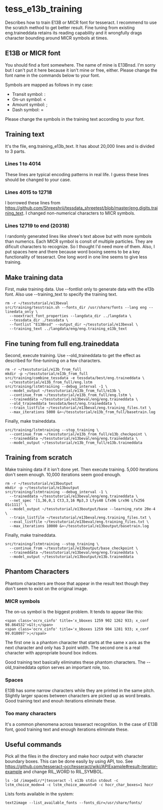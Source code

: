 # tess_e13b_training
Describes how to train E13B or MICR font for tesseract.  I recommend to use the scratch method to get better result.  Fine tuning from existing eng.traineddata retains its reading capability and it wrongfully drags character bounding around MICR symbols at times.
## E13B or MICR font
You should find a font somewhere.  The name of mine is E13Bnsd.  I'm sorry but I can't put it here because it isn't mine or free, either.  Please change the font name in the commands below to your font.

Symbols are mapped as follows in my case:
* Transit symbol: :
* On-un symbol: <
* Amount symbol: ;
* Dash symbol: =

Please change the symbols in the training text according to your font.
## Training text
It's the file, eng.training_e13b_text.  It has about 20,000 lines and is divided to 3 parts.
### Lines 1 to 4014
These lines are typical encoding patterns in real life.  I guess these lines should be changed to your case.
### Lines 4015 to 12718
I borrowed these lines from https://github.com/Shreeshrii/tessdata_shreetest/blob/master/eng.digits.training_text. I changed non-numerical characters to MICR symbols.
### Lines 12719 to end (20318)
I randomly generated lines like shree's text above but with more symbols than numerics.  Each MICR symbol is consit of multiple particles.  They are dificult characters to recognize.  So I thought I'd need more of them.  Also, I put spaces here and there because word boxing seems to be a key functionality of tesseract.  One long word in one line seems to give less training.
## Make training data
First, make training data.  Use --fontlist only to generate data with the e13b font. Also use --training_text to specify the training text.
```
rm -r ~/tesstutorial/e13beval
src/training/tesstrain.sh --fonts_dir /usr/share/fonts --lang eng --linedata_only \
  --noextract_font_properties --langdata_dir ../langdata \
  --tessdata_dir ./tessdata \
  --fontlist "E13Bnsd" --output_dir ~/tesstutorial/e13beval \
  --training_text ../langdata/eng/eng.training_e13b_text
```
## Fine tuning from full eng.traineddata
Second, execute training.  Use --old_traineddata to get the effect as described for fine-tunining on a few characters.
```
rm -r ~/tesstutorial/e13b_from_full
mkdir -p ~/tesstutorial/e13b_from_full
src/training/combine_tessdata -e tessdata/best/eng.traineddata \
  ~/tesstutorial/e13b_from_full/eng.lstm
src/training/lstmtraining --debug_interval -1 \
  --model_output ~/tesstutorial/e13b_from_full/e13b \
  --continue_from ~/tesstutorial/e13b_from_full/eng.lstm \
  --traineddata ~/tesstutorial/e13beval/eng/eng.traineddata \
  --old_traineddata tessdata/best/eng.traineddata \
  --train_listfile ~/tesstutorial/e13beval/eng.training_files.txt \
  --max_iterations 5000 &>~/tesstutorial/e13b_from_full/basetrain.log
```
Finally, make traineddata.
```
src/training/lstmtraining --stop_training \
  --continue_from ~/tesstutorial/e13b_from_full/e13b_checkpoint \
  --traineddata ~/tesstutorial/e13beval/eng/eng.traineddata \
  --model_output ~/tesstutorial/e13b_from_full/e13b.traineddata
```
## Training from scratch
Make training data if it isn't done yet. Then execute training.  5,000 iterations don't seem enough.  10,000 iterations seem good enough.
```
rm -r ~/tesstutorial/e13boutput
mkdir -p ~/tesstutorial/e13boutput
src/training/lstmtraining --debug_interval -1 \
  --traineddata ~/tesstutorial/e13beval/eng/eng.traineddata \
  --net_spec '[1,36,0,1 Ct3,3,16 Mp3,3 Lfys48 Lfx96 Lrx96 Lfx256 O1c111]' \
  --model_output ~/tesstutorial/e13boutput/base --learning_rate 20e-4 \
  --train_listfile ~/tesstutorial/e13beval/eng.training_files.txt \
  --eval_listfile ~/tesstutorial/e13beval/eng.training_files.txt \
  --max_iterations 10000 &>~/tesstutorial/e13boutput/basetrain.log
```
Finally, make traineddata.
```
src/training/lstmtraining --stop_training \
  --continue_from ~/tesstutorial/e13boutput/base_checkpoint \
  --traineddata ~/tesstutorial/e13beval/eng/eng.traineddata \
  --model_output ~/tesstutorial/e13boutput/e13b.traineddata
```
## Phantom Characters
Phantom characters are those that appear in the result text though they don't seem to exist on the original image.
### MICR symbols
The on-us symbol is the biggest problem.  It tends to appear like this:
```
<span class='ocrx_cinfo' title='x_bboxes 1259 902 1262 933; x_conf 98.864532'>&lt;</span>
<span class='ocrx_cinfo' title='x_bboxes 1259 904 1281 933; x_conf 99.018097'>;</span>
```
The first one is a phantom character that starts at the same x axis as the next character and only has 3 point width.  The second one is a real character with appropriate bound box indices.

Good training text basically eliminates these phantom characters.  The --old_traineddata option serves an important role, too.
### Spaces
E13B has some narrow characters while they are printed in the same pitch.  Slightly larger spaces between characters are picked up as word breaks.  Good training text and enouh iterations eliminate these.
### Too many characters
It's a common phenomena across tesseract recognition.  In the case of E13B font, good training text and enough iterations eliminate these.
## Useful commands
Pick all the files in the directory and make hocr output with character boundary boxes.  This can be done easily by using API, too.  See https://github.com/tesseract-ocr/tesseract/wiki/APIExample#result-iterator-example and change RIL_WORD to RIL_SYMBOL.
```
ls -1d /imagedir/*|tesseract -l e13b stdin stdout -c lstm_choice_mode=4 -c lstm_choice_amount=0 -c hocr_char_boxes=1 hocr
```
Lists fonts available in the system:
```
text2image --list_available_fonts --fonts_dir=/usr/share/fonts/
```
